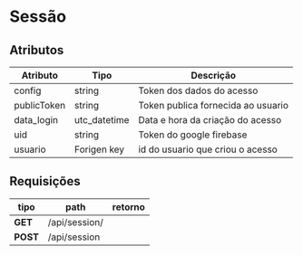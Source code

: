 # Sessão

## Atributos

| Atributo    | Tipo         | Descrição                          |
| ----------- | ------------ | ---------------------------------- |
| config      | string       | Token dos dados do acesso          |
| publicToken | string       | Token publica fornecida ao usuario |
| data_login  | utc_datetime | Data e hora da criação do acesso   |
| uid         | string       | Token do google firebase           |
| usuario     | Forigen key  | id do usuario que criou o acesso   |



## Requisições 

| tipo     | path              | retorno |
| -------- | ----------------- | ------- |
| **GET**  | /api/session/<tk> |         |
| **POST** | /api/session      |         |

